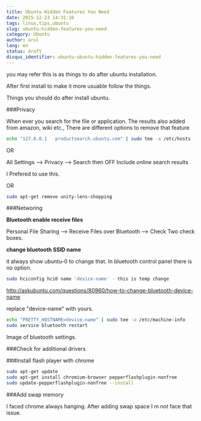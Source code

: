```yaml
---
title: Ubuntu Hidden Features You Need
date: 2015-12-23 14:31:16
tags: linux,tips,ubuntu
slug: ubuntu-hidden-features-you-need
category: Ubuntu
author: arul
lang: en
status: draft
disqus_identifier: ubuntu-ubuntu-hidden-features-you-need
---
```


you may refer this is as things to do after ubuntu installation.

After first install to make it more usuable follow the things.

Things you should do after install ubuntu.

###Privacy

When ever you search for the file or application. The results also added
from amazon, wiki etc., There are different options to remove that
feature

``` bash
echo "127.0.0.1   productsearch.ubuntu.com" | sudo tee -a /etc/hosts
```

OR

All Settings \--\> Privacy \--\> Search then OFF Include online search
results

I Prefered to use this.

OR

``` bash
sudo apt-get remove unity-lens-shopping
```

###Networing

**Bluetooth enable receive files**

Personal File Sharing \--\> Receive Files over Bluetooth \--\> Check Two
check boxes.

**change bluetooth SSID name**

it always show ubuntu-0 to change that. In bluetooth control panel there
is no option.

``` bash
sudo hciconfig hci0 name 'device-name' - this is temp change
```

<http://askubuntu.com/questions/80960/how-to-change-bluetooth-device-name>

replace \"device-name\" with yours.

``` bash
echo "PRETTY_HOSTNAME=device-name" | sudo tee -a /etc/machine-info
sudo service bluetooth restart
```

Image of bluetooth settings.

###Check for additional drivers

###Install flash player with chrome

``` bash
sudo apt-get update
sudo apt-get install chromium-browser pepperflashplugin-nonfree
sudo update-pepperflashplugin-nonfree --install
```

###Add swap memory

I faced chrome always hanging. After adding swap space I m not face that
issue.
